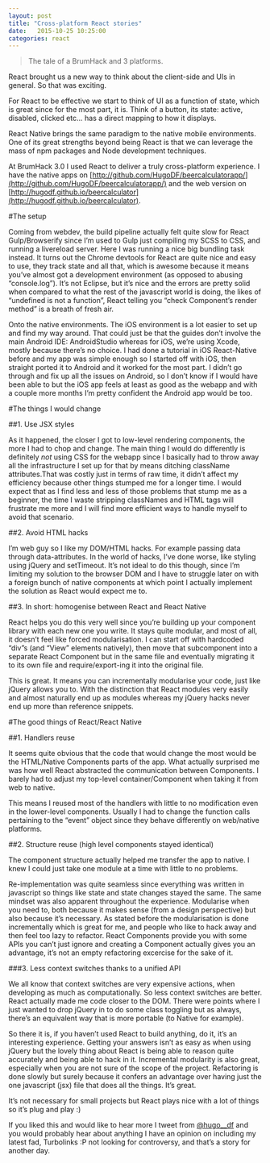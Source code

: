 ```yaml
---
layout: post
title: "Cross-platform React stories"
date:   2015-10-25 10:25:00
categories: react
---
```

>The tale of a BrumHack and 3 platforms. 

React brought us a new way to think about the client-side and UIs in general. So that was exciting.

For React to be effective we start to think of UI as a function of state, which is great since for the most part, it is. Think of a button, its state: active, disabled, clicked etc… has a direct mapping to how it displays.

React Native brings the same paradigm to the native mobile environments. One of its great strengths beyond being React is that we can leverage the mass of npm packages and Node development techniques.

At BrumHack 3.0 I used React to deliver a truly cross-platform experience. I have the native apps on [http://github.com/HugoDF/beercalculatorapp/](http://github.com/HugoDF/beercalculatorapp/) and the web version on [http://hugodf.github.io/beercalculator](http://hugodf.github.io/beercalculator).

#The setup

Coming from webdev, the build pipeline actually felt quite slow for React Gulp/Browserify since I’m used to Gulp just compiling my SCSS to CSS, and running a livereload server. Here I was running a nice big bundling task instead. It turns out the Chrome devtools for React are quite nice and easy to use, they track state and all that, which is awesome because it means you’ve almost got a development environment (as opposed to abusing “console.log”). It’s not Eclipse, but it’s nice and the errors are pretty solid when compared to what the rest of the javascript world is doing, the likes of “undefined is not a function”, React telling you “check Component’s render method” is a breath of fresh air.

Onto the native environments. The iOS environment is a lot easier to set up and find my way around. That could just be that the guides don’t involve the main Android IDE: AndroidStudio whereas for iOS, we’re using Xcode, mostly because there’s no choice. I had done a tutorial in iOS React-Native before and my app was simple enough so I started off with iOS, then straight ported it to Android and it worked for the most part. I didn’t go through and fix up all the issues on Android, so I don’t know if I would have been able to but the iOS app feels at least as good as the webapp and with a couple more months I’m pretty confident the Android app would be too.

#The things I would change 

##1. Use JSX styles 

As it happened, the closer I got to low-level rendering components, the more I had to chop and change. The main thing I would do differently is definitely _not_ using CSS for the webapp since I basically had to throw away all the infrastructure I set up for that by means ditching className attributes.That was costly just in terms of raw time, it didn’t affect my efficiency because other things stumped me for a longer time. I would expect that as I find less and less of those problems that stump me as a beginner, the time I waste stripping classNames and HTML tags will frustrate me more and I will find more efficient ways to handle myself to avoid that scenario.

##2. Avoid HTML hacks

I’m web guy so I like my DOM/HTML hacks. For example passing data through data-attributes. In the world of hacks, I’ve done worse, like styling using jQuery and setTimeout. It’s not ideal to do this though, since I’m limiting my solution to the browser DOM and I have to struggle later on with a foreign bunch of native components at which point I actually implement the solution as React would expect me to.

##3. In short: homogenise between React and React Native

React helps you do this very well since you’re building up your component library with each new one you write. It stays quite modular, and most of all, it doesn’t feel like forced modularisation. I can start off with hardcoded “div”s (and “View” elements natively), then move that subcomponent into a separate React Component but in the same file and eventually migrating it to its own file and require/export-ing it into the original file.

This is great. It means you can incrementally modularise your code, just like jQuery allows you to. With the distinction that React modules very easily and almost naturally end up as modules whereas my jQuery hacks never end up more than reference snippets.

#The good things of React/React Native 

##1. Handlers reuse

It seems quite obvious that the code that would change the most would be the HTML/Native Components parts of the app. What actually surprised me was how well React abstracted the communication between Components. I barely had to adjust my top-level container/Component when taking it from web to native.

This means I reused most of the handlers with little to no modification even in the lower-level components. Usually I had to change the function calls pertaining to the “event” object since they behave differently on web/native platforms.

##2. Structure reuse (high level components stayed identical)

The component structure actually helped me transfer the app to native. I knew I could just take one module at a time with little to no problems.

Re-implementation was quite seamless since everything was written in javascript so things like state and state changes stayed the same. The same mindset was also apparent throughout the experience. Modularise when you need to, both because it makes sense (from a design perspective) but also because it’s necessary. As stated before the modularisation is done incrementally which is great for me, and people who like to hack away and then feel too lazy to refactor. React Components provide you with some APIs you can’t just ignore and creating a Component actually gives you an advantage, it’s not an empty refactoring excercise for the sake of it.

###3. Less context switches thanks to a unified API

We all know that context switches are very expensive actions, when developing as much as computationally. So less context switches are better. React actually made me code closer to the DOM. There were points where I just wanted to drop jQuery in to do some class toggling but as always, there’s an equivalent way that is more portable (to Native for example).



So there it is, if you haven’t used React to build anything, do it, it’s an interesting experience. Getting your answers isn’t as easy as when using jQuery but the lovely thing about React is being able to reason quite accurately and being able to hack in it. Incremental modularity is also great, especially when you are not sure of the scope of the project. Refactoring is done slowly but surely because it confers an advantage over having just the one javascript (jsx) file that does all the things. It’s great.

It’s not necessary for small projects but React plays nice with a lot of things so it’s plug and play :)

If you liked this and would like to hear more I tweet from [@hugo__df](http://twitter.com/hugo__df) and you would probably hear about anything I have an opinion on including my latest fad, Turbolinks :P not looking for controversy, and that’s a story for another day.